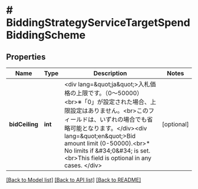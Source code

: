 # # BiddingStrategyServiceTargetSpendBiddingScheme

## Properties

Name | Type | Description | Notes
------------ | ------------- | ------------- | -------------
**bidCeiling** | **int** | &lt;div lang&#x3D;\&quot;ja\&quot;&gt;入札価格の上限です。（0～50000）&lt;br&gt;※「0」が設定された場合、上限設定はありません。&lt;br&gt;このフィールドは、いずれの場合でも省略可能となります。&lt;/div&gt;&lt;div lang&#x3D;\&quot;en\&quot;&gt;Bid amount limit (0-50000).&lt;br&gt;* No limits if &amp;#34;0&amp;#34; is set.&lt;br&gt;This field is optional in any cases. &lt;/div&gt; | [optional] 

[[Back to Model list]](../../README.md#documentation-for-models) [[Back to API list]](../../README.md#documentation-for-api-endpoints) [[Back to README]](../../README.md)


